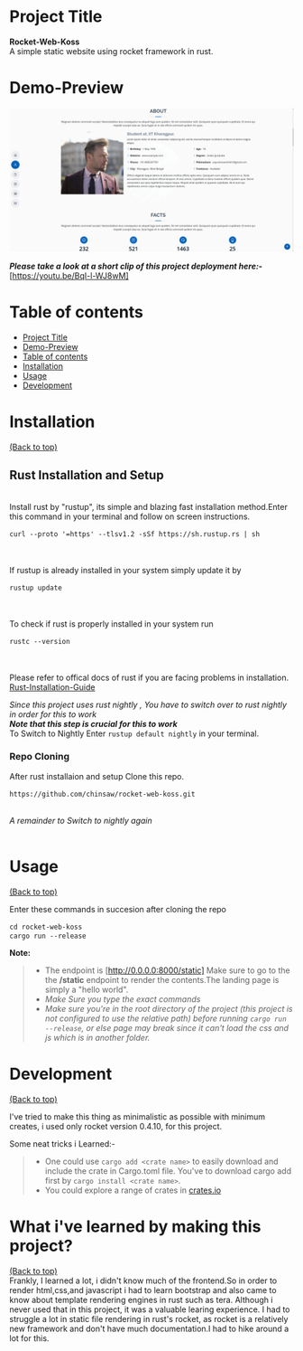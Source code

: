 # Project Title #
**Rocket-Web-Koss**
<br />A simple static website using rocket framework in rust.

# Demo-Preview

![alt text](https://github.com/chinsaw/rocket-web-koss/blob/master/clip2.png?raw=true)

***Please take a look at a short clip of this project deployment here:-*** [https://youtu.be/BqI-l-WJ8wM]

# Table of contents

- [Project Title](#project-title)
- [Demo-Preview](#demo-preview)
- [Table of contents](#table-of-contents)
- [Installation](#installation)
- [Usage](#usage)
- [Development](#development)

# Installation
[(Back to top)](#table-of-contents)

## Rust Installation and Setup ##
<br />Install rust by "rustup", its simple and blazing fast installation method.Enter this command in your terminal and
follow on screen instructions.
<br />

```
curl --proto '=https' --tlsv1.2 -sSf https://sh.rustup.rs | sh
```
<br /><br /> If rustup is already installed in your system simply update it by 
<br />
```
rustup update
```
<br /><br /> To check if rust is properly installed in your system run
<br />
```
rustc --version
```
<br /><br />
Please refer to offical docs of rust if you are facing problems in installation.
[Rust-Installation-Guide](https://www.rust-lang.org/tools/install)

*Since this project uses rust nightly , You have to switch over to rust nightly in order for this to work*
<br />*__Note that this step is crucial for this to work__*
<br /> To Switch to Nightly Enter ```rustup default nightly``` in your terminal.

### Repo Cloning ###

After rust installaion and setup Clone this repo.
<br />
```
https://github.com/chinsaw/rocket-web-koss.git
```
<br />*A remainder to Switch to nightly again*
<br /><br />



# Usage
[(Back to top)](#table-of-contents)

Enter these commands in succesion after cloning the repo
```
cd rocket-web-koss
cargo run --release

```


**Note:**
> - The endpoint is [http://0.0.0.0:8000/static] Make sure to go to the the **/static** endpoint to render the contents.The landing page is simply a "hello world".
> - *Make Sure you type the exact commands*
> - *Make sure you're in the root directory of the project (this project is not configured to use the relative path) before running `cargo run --release`, or else page may break since it can't load the css and js which is in another folder.*

# Development
[(Back to top)](#table-of-contents)

I've tried to make this thing as minimalistic as possible with minimum creates, i used only rocket version 0.4.10, for this project.

Some neat tricks i Learned:-
> - One could use `cargo add <crate name>` to easily download and include the crate in Cargo.toml file.
  You've to download cargo add first by `cargo install <crate name>`.
> - You could explore a range of crates in [crates.io](crates.io)

# What i've learned by making this project?
[(Back to top)](#table-of-contents)
</br>
Frankly, I learned a lot, i didn't know much of the frontend.So in order to render html,css,and javascript i had to learn bootstrap and also came to know about 
template rendering engines in rust such as tera. Although i never used that in this project, it was a valuable learing experience.
I had to struggle a lot in static file rendering in rust's rocket, as rocket is a relatively new framework and don't have much documentation.I had to hike around a lot for this.




